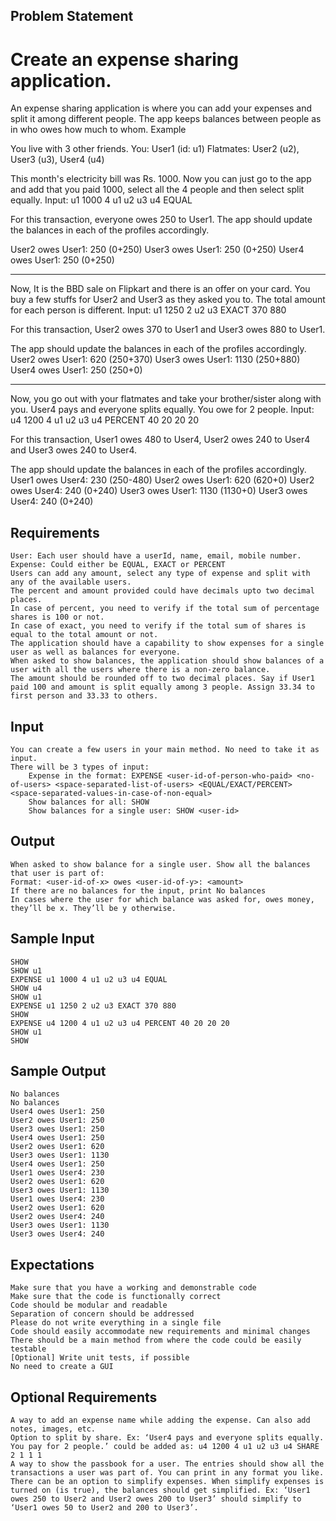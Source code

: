 ## Problem Statement

# Create an expense sharing application.

An expense sharing application is where you can add your expenses and split it among different people. The app keeps balances between people as in who owes how much to whom.
Example

You live with 3 other friends.
You: User1 (id: u1)
Flatmates: User2 (u2), User3 (u3), User4 (u4)

This month's electricity bill was Rs. 1000.
Now you can just go to the app and add that you paid 1000,
select all the 4 people and then select split equally.
Input: u1 1000 4 u1 u2 u3 u4 EQUAL

For this transaction, everyone owes 250 to User1.
The app should update the balances in each of the profiles accordingly.

User2 owes User1: 250 (0+250)
User3 owes User1: 250 (0+250)
User4 owes User1: 250 (0+250)

---

Now, It is the BBD sale on Flipkart and there is an offer on your card.
You buy a few stuffs for User2 and User3 as they asked you to.
The total amount for each person is different.
Input: u1 1250 2 u2 u3 EXACT 370 880

For this transaction, User2 owes 370 to User1 and User3 owes 880 to User1.

The app should update the balances in each of the profiles accordingly.
User2 owes User1: 620 (250+370)
User3 owes User1: 1130 (250+880)
User4 owes User1: 250 (250+0)

---

Now, you go out with your flatmates and take your brother/sister along with you.
User4 pays and everyone splits equally. You owe for 2 people.
Input: u4 1200 4 u1 u2 u3 u4 PERCENT 40 20 20 20

For this transaction, User1 owes 480 to User4, User2 owes 240 to User4 and User3 owes 240 to User4.

The app should update the balances in each of the profiles accordingly.
User1 owes User4: 230 (250-480)
User2 owes User1: 620 (620+0)
User2 owes User4: 240 (0+240)
User3 owes User1: 1130 (1130+0)
User3 owes User4: 240 (0+240)
    

## Requirements

    User: Each user should have a userId, name, email, mobile number.
    Expense: Could either be EQUAL, EXACT or PERCENT
    Users can add any amount, select any type of expense and split with any of the available users.
    The percent and amount provided could have decimals upto two decimal places.
    In case of percent, you need to verify if the total sum of percentage shares is 100 or not.
    In case of exact, you need to verify if the total sum of shares is equal to the total amount or not.
    The application should have a capability to show expenses for a single user as well as balances for everyone.
    When asked to show balances, the application should show balances of a user with all the users where there is a non-zero balance.
    The amount should be rounded off to two decimal places. Say if User1 paid 100 and amount is split equally among 3 people. Assign 33.34 to first person and 33.33 to others.

## Input

    You can create a few users in your main method. No need to take it as input.
    There will be 3 types of input:
        Expense in the format: EXPENSE <user-id-of-person-who-paid> <no-of-users> <space-separated-list-of-users> <EQUAL/EXACT/PERCENT> <space-separated-values-in-case-of-non-equal>
        Show balances for all: SHOW
        Show balances for a single user: SHOW <user-id>

## Output

    When asked to show balance for a single user. Show all the balances that user is part of:
    Format: <user-id-of-x> owes <user-id-of-y>: <amount>
    If there are no balances for the input, print No balances
    In cases where the user for which balance was asked for, owes money, they’ll be x. They’ll be y otherwise.

## Sample Input
```
SHOW
SHOW u1
EXPENSE u1 1000 4 u1 u2 u3 u4 EQUAL
SHOW u4
SHOW u1
EXPENSE u1 1250 2 u2 u3 EXACT 370 880
SHOW
EXPENSE u4 1200 4 u1 u2 u3 u4 PERCENT 40 20 20 20
SHOW u1
SHOW
```
## Sample Output
```
No balances
No balances
User4 owes User1: 250
User2 owes User1: 250
User3 owes User1: 250
User4 owes User1: 250
User2 owes User1: 620
User3 owes User1: 1130
User4 owes User1: 250
User1 owes User4: 230
User2 owes User1: 620
User3 owes User1: 1130
User1 owes User4: 230
User2 owes User1: 620
User2 owes User4: 240
User3 owes User1: 1130
User3 owes User4: 240
```
## Expectations

    Make sure that you have a working and demonstrable code
    Make sure that the code is functionally correct
    Code should be modular and readable
    Separation of concern should be addressed
    Please do not write everything in a single file
    Code should easily accommodate new requirements and minimal changes
    There should be a main method from where the code could be easily testable
    [Optional] Write unit tests, if possible
    No need to create a GUI

## Optional Requirements

    A way to add an expense name while adding the expense. Can also add notes, images, etc.
    Option to split by share. Ex: ‘User4 pays and everyone splits equally. You pay for 2 people.’ could be added as: u4 1200 4 u1 u2 u3 u4 SHARE 2 1 1 1
    A way to show the passbook for a user. The entries should show all the transactions a user was part of. You can print in any format you like.
    There can be an option to simplify expenses. When simplify expenses is turned on (is true), the balances should get simplified. Ex: ‘User1 owes 250 to User2 and User2 owes 200 to User3’ should simplify to ‘User1 owes 50 to User2 and 200 to User3’.
